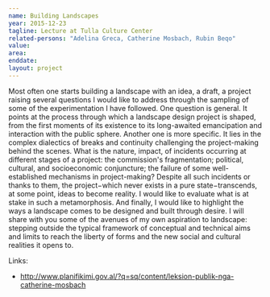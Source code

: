 ```yaml
---
name: Building Landscapes
year: 2015-12-23
tagline: Lecture at Tulla Culture Center
related-persons: "Adelina Greca, Catherine Mosbach, Rubin Beqo"
value:
area:
enddate:
layout: project
---
```

Most often one starts building a landscape with an idea, a draft, a project raising several questions I would like to address through the sampling of some of the experimentation I have followed. One question is general. It points at the process through which a landscape design project is shaped, from the first moments of its existence to its long-awaited emancipation and interaction with the public sphere. Another one is more specific. It lies in the complex dialectics of breaks and continuity challenging the project-making behind the scenes. What is the nature, impact, of incidents occurring at different stages of a project: the commission's fragmentation; political, cultural, and socioeconomic conjuncture; the failure of some well-established mechanisms in project-making? Despite all such incidents or thanks to them, the project−which never exists in a pure state−transcends, at some point, ideas to become reality. I would like to evaluate what is at stake in such a metamorphosis. And finally, I would like to highlight the ways a landscape comes to be designed and built through desire. I will share with you some of the avenues of my own aspiration to landscape: stepping outside the typical framework of conceptual and technical aims and limits to reach the liberty of forms and the new social and cultural realities it opens to.


Links:
* <http://www.planifikimi.gov.al/?q=sq/content/leksion-publik-nga-catherine-mosbach>
